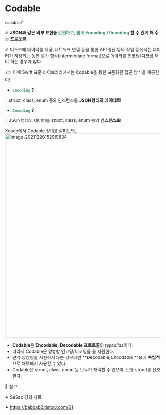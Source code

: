 # Codable

`codable`? 



✔︎ **JSON과 같은 외부 표현을 <span style="color:#3E8E7E">간편하고, 쉽게 Encoding / Decoding</span>  할 수 있게 해 주는 프로토콜.**

✔︎ 디스크에 데이터를 저장, 네트워크 연결 등을 통한 API 통신 등의 작업 등에서는 데이터가 저장되는 동안 중간 형식(intermediate format)으로 데이터를 인코딩/디코딩 해야 하는 경우가 많다.

​	👉 이때 Swift 표준 라이브러리에서는 Codable을 통한 표준화된 접근 방식을 제공한다!



- **<span style="color:#3E8E7E">`Encoding`</span> ?**

​	: struct, class, enum 등의 인스턴스를 **JSON형태의 데이터로!**

- **<span style="color:#3E8E7E">`Decoding`</span> ?**

​	: JSON형태의 데이터를 struct, class, enum 등의 **인스턴스로!**



Xcode에서 Codable 정의를 살펴보면,</br>
<img width="657" alt="image-20211220152919834" src="https://user-images.githubusercontent.com/53874628/146882918-5cec656b-6fac-43ed-8905-b646e6aee957.png">

- **Codable**은 **Encodable, Decodable 프로토콜**의 *typealias*이다.
- 따라서 Codable은 양방향 인코딩/디코딩을 을 지원한다.
- 만약 양방향을 지원하지 않는 경우라면 **Decodable, Encodable **중에 **독립적**으로 채택해서 사용할 수 있다.
- Codable은 struct, class, enum 등 모두가 채택할 수 있으며, 보통 struct를 선호한다.



🔖 참고

✦ SeSac 강의 자료

✦ https://babbab2.tistory.com/61

